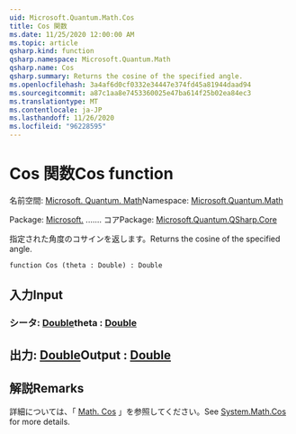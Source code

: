 ```yaml
---
uid: Microsoft.Quantum.Math.Cos
title: Cos 関数
ms.date: 11/25/2020 12:00:00 AM
ms.topic: article
qsharp.kind: function
qsharp.namespace: Microsoft.Quantum.Math
qsharp.name: Cos
qsharp.summary: Returns the cosine of the specified angle.
ms.openlocfilehash: 3a4af6d0cf0332e34447e374fd45a81944daad94
ms.sourcegitcommit: a87c1aa8e7453360025e47ba614f25b02ea84ec3
ms.translationtype: MT
ms.contentlocale: ja-JP
ms.lasthandoff: 11/26/2020
ms.locfileid: "96228595"
---
```

# <a name="cos-function"></a><span data-ttu-id="96ec3-102">Cos 関数</span><span class="sxs-lookup"><span data-stu-id="96ec3-102">Cos function</span></span>

<span data-ttu-id="96ec3-103">名前空間: [Microsoft. Quantum. Math](xref:Microsoft.Quantum.Math)</span><span class="sxs-lookup"><span data-stu-id="96ec3-103">Namespace: [Microsoft.Quantum.Math](xref:Microsoft.Quantum.Math)</span></span>

<span data-ttu-id="96ec3-104">Package: [Microsoft.](https://nuget.org/packages/Microsoft.Quantum.QSharp.Core) ....... コア</span><span class="sxs-lookup"><span data-stu-id="96ec3-104">Package: [Microsoft.Quantum.QSharp.Core](https://nuget.org/packages/Microsoft.Quantum.QSharp.Core)</span></span>


<span data-ttu-id="96ec3-105">指定された角度のコサインを返します。</span><span class="sxs-lookup"><span data-stu-id="96ec3-105">Returns the cosine of the specified angle.</span></span>

```qsharp
function Cos (theta : Double) : Double
```


## <a name="input"></a><span data-ttu-id="96ec3-106">入力</span><span class="sxs-lookup"><span data-stu-id="96ec3-106">Input</span></span>

### <a name="theta--double"></a><span data-ttu-id="96ec3-107">シータ: [Double](xref:microsoft.quantum.lang-ref.double)</span><span class="sxs-lookup"><span data-stu-id="96ec3-107">theta : [Double](xref:microsoft.quantum.lang-ref.double)</span></span>





## <a name="output--double"></a><span data-ttu-id="96ec3-108">出力: [Double](xref:microsoft.quantum.lang-ref.double)</span><span class="sxs-lookup"><span data-stu-id="96ec3-108">Output : [Double](xref:microsoft.quantum.lang-ref.double)</span></span>



## <a name="remarks"></a><span data-ttu-id="96ec3-109">解説</span><span class="sxs-lookup"><span data-stu-id="96ec3-109">Remarks</span></span>

<span data-ttu-id="96ec3-110">詳細については、「 [Math. Cos](https://docs.microsoft.com/dotnet/api/system.math.cos) 」を参照してください。</span><span class="sxs-lookup"><span data-stu-id="96ec3-110">See [System.Math.Cos](https://docs.microsoft.com/dotnet/api/system.math.cos) for more details.</span></span>